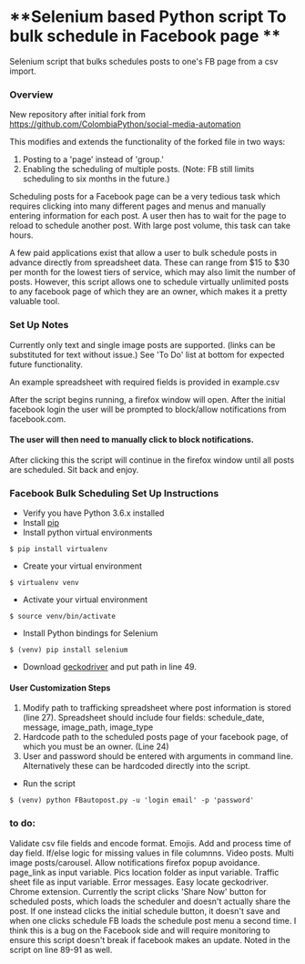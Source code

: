 # **Selenium based Python script To bulk schedule in Facebook page ** 
Selenium script that bulks schedules posts to one's FB page from a csv import.

### Overview 
New repository after initial fork from https://github.com/ColombiaPython/social-media-automation

This modifies and extends the functionality of the forked file in two ways:

1) Posting to a 'page' instead of 'group.' 
2) Enabling the scheduling of multiple posts. (Note: FB still limits scheduling to six months in the future.)

Scheduling posts for a Facebook page can be a very tedious task which requires clicking into many different pages and menus and manually entering information for each post. A user then has to wait for the page to reload to schedule another post. With large post volume, this task can take hours. 

A few paid applications exist that allow a user to bulk schedule posts in advance directly from spreadsheet data. These can range from $15 to $30 per month for the lowest tiers of service, which may also limit the number of posts. However, this script allows one to schedule virtually unlimited posts to any facebook page of which they are an owner, which makes it a pretty valuable tool.

### Set Up Notes

Currently only text and single image posts are supported. (links can be substituted for text without issue.) See 'To Do' list at bottom for expected future functionality.

An example spreadsheet with required fields is provided in example.csv

After the script begins running, a firefox window will open. After the initial facebook login the user will be prompted to block/allow notifications from facebook.com.
#### The user will then need to manually click to block notifications.
After clicking this the script will continue in the firefox window until all posts are scheduled. Sit back and enjoy.


### Facebook Bulk Scheduling Set Up Instructions

* Verify you have Python 3.6.x installed
* Install [pip](https://bootstrap.pypa.io/get-pip.py)
* Install python virtual environments   
```
$ pip install virtualenv
```
* Create your virtual environment  
```
$ virtualenv venv
```
* Activate your virtual environment  
```
$ source venv/bin/activate
```
* Install Python bindings for Selenium  
```
$ (venv) pip install selenium
```
* Download [geckodriver](https://github.com/mozilla/geckodriver/releases) and put path in line 49.

#### User Customization Steps

1) Modify path to trafficking spreadsheet where post information is stored (line 27). Spreadsheet should include four fields: schedule_date, message, image_path, image_type
2) Hardcode path to the scheduled posts page of your facebook page, of which you must be an owner. (Line 24)
3) User and password should be entered with arguments in command line. Alternatively these can be hardcoded directly into the script.

* Run the script  
```
$ (venv) python FBautopost.py -u 'login email' -p 'password'
```


### to do: 
Validate csv file fields and encode format.
Emojis.
Add and process time of day field.
If/else logic for missing values in file columnns. 
Video posts.
Multi image posts/carousel.
Allow notifications firefox popup avoidance.
page_link as input variable.
Pics location folder as input variable.
Traffic sheet file as input variable.
Error messages.
Easy locate geckodriver.
Chrome extension.
Currently the script clicks 'Share Now' button for scheduled posts, which loads the scheduler and doesn't actually share the post. If one instead clicks the initial schedule button, it doesn't save and when one clicks schedule FB loads the schedule post menu a second time. I think this is a bug on the Facebook side and will require monitoring to ensure this script doesn't break if facebook makes an update. Noted in the script on line 89-91 as well.
